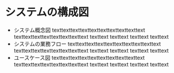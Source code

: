 # システムの構成図

- システム概念図
texttexttexttexttexttexttexttexttexttext
texttexttexttexttexttexttexttext
texttext
texttext
texttext
texttext
- システムの業務フロー
texttexttexttexttexttexttexttexttexttext
texttexttexttexttexttexttexttext
texttext
texttext
texttext
texttext
- ユースケース図
texttexttexttexttexttexttexttexttexttext
texttexttexttexttexttexttexttext
texttext
texttext
texttext
texttext